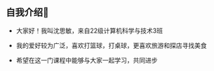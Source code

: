 ## 自我介绍👋

- 大家好！我叫沈思敏，来自22级计算机科学与技术3班

- 我的爱好较为广泛，喜欢打篮球，打桌球，更喜欢旅游和探店寻找美食

- 希望在这一门课程中能够与大家一起学习，共同进步
